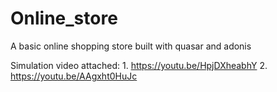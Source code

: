 # Online_store
A basic online shopping store built with quasar and adonis

Simulation video attached: 1. https://youtu.be/HpjDXheabhY
                           2. https://youtu.be/AAgxht0HuJc
